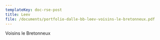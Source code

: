 ```yaml
---
templateKey: doc-rse-post
title: Leev
file: /documents/portfolio-dalle-bb-leev-voisins-le-bretonneux.pdf
---
```

V﻿oisins le Bretonneux